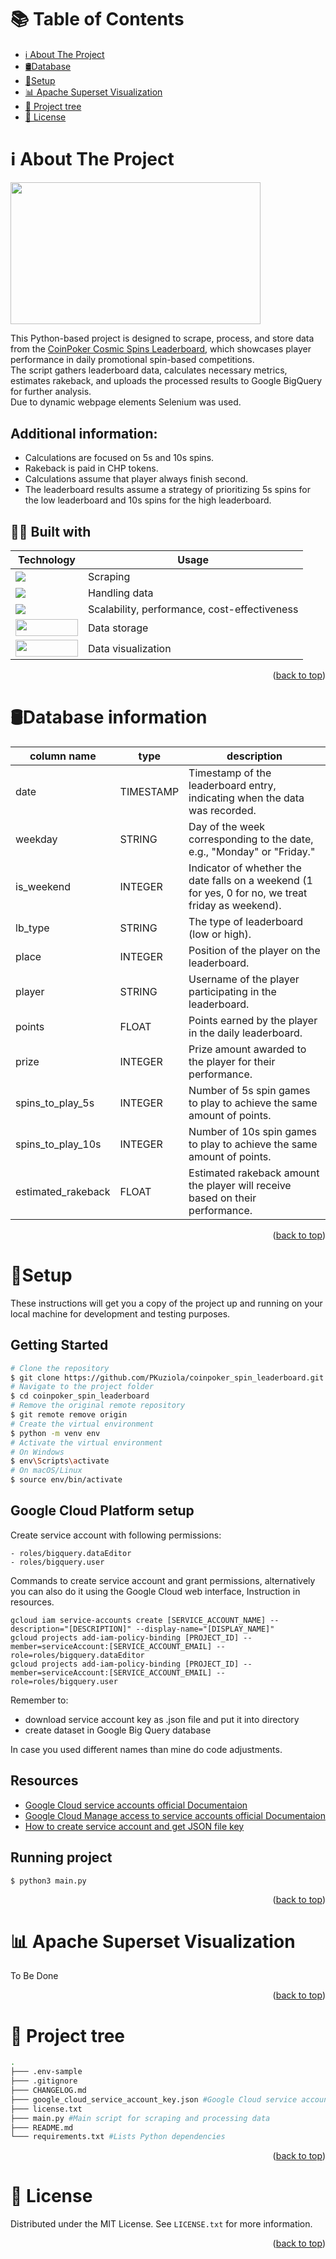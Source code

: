 <a name="readme-top"></a>
# 📚 Table of Contents
- [ℹ About The Project](#about) 
- [🛢Database](#db)
- [🔑Setup](#setup)
- [📊 Apache Superset Visualization](#viz)
- [🌲 Project tree](#tree)
- [📄 License](#license)



<a name="about"></a>
<!-- ABOUT THE PROJECT -->
# ℹ️ About The Project


<img src="https://www.techopedia.com/wp-content/uploads/2024/04/feat-img-coinpoker.svg" width="400" height="227.5" />

This Python-based project is designed to scrape, process, and store data from the [CoinPoker Cosmic Spins Leaderboard](https://coinpoker.com/promotions/daily-cosmic-spins-leaderboard/#termsContent), which showcases player performance in daily promotional spin-based competitions. <br>The script gathers leaderboard data, calculates necessary metrics, estimates rakeback, and uploads the processed results to Google BigQuery for further analysis.<br>
Due to dynamic webpage elements Selenium was used.

## Additional information:
- Calculations are focused on 5s and 10s spins.
- Rakeback is paid in CHP tokens.
- Calculations assume that player always finish second.
- The leaderboard results assume a strategy of prioritizing 5s spins for the low leaderboard and 10s spins for the high leaderboard.

## 👨‍💻 Built with

| Technology                                                                                                  | Usage                             |
|-------------------------------------------------------------------------------------------------------------|-----------------------------------|
| <img src="https://img.shields.io/badge/Python-FFD43B?style=for-the-badge&logo=python&logoColor=blue"/>       | Scraping                         |
| <img src="https://img.shields.io/badge/Pandas-2C2D72?style=for-the-badge&logo=pandas&logoColor=white" />    | Handling data                    |
| <img src="https://img.shields.io/badge/Google_Cloud-4285F4?style=for-the-badge&logo=google-cloud&logoColor=white" /> | Scalability, performance, cost-effectiveness |
| <img src="https://cdn-glbkn.nitrocdn.com/nueVERAekgEhYIWQHKPLZSnFYDdYisoI/assets/images/optimized/rev-2e6d147/syncari.com/wp-content/uploads/2021/03/Google-Big-Query.png" width="100" height="27,5"/> | Data storage                     |
| <img src="https://www.itop.es/images/Tecnologias/superset-logo-itop.png" width="100" height="27,5"/>        | Data visualization               |

<p align="right">(<a href="#readme-top">back to top</a>)</p>

<a name="db"></a>
# 🛢Database information

|  column name |  type |  description | 
|---|---|---|
| date  |  TIMESTAMP |  Timestamp of the leaderboard entry, indicating when the data was recorded. |
|  weekday | STRING  | Day of the week corresponding to the date, e.g., "Monday" or "Friday."  |
|  is_weekend | INTEGER  | 	Indicator of whether the date falls on a weekend (1 for yes, 0 for no, we treat friday as weekend).  |
|  lb_type | STRING  | The type of leaderboard (low or high).  |
|  place | INTEGER  | Position of the player on the leaderboard.  |
|  player | STRING  | Username of the player participating in the leaderboard.  |
|  points | FLOAT  |  	Points earned by the player in the daily leaderboard. |
|  prize |  INTEGER |  Prize amount awarded to the player for their performance. |
|  spins_to_play_5s | INTEGER  | Number of 5s spin games to play to achieve the same amount of points.  |
|  spins_to_play_10s | INTEGER | Number of 10s spin games to play to achieve the same amount of points.   |
|  estimated_rakeback | FLOAT  |  Estimated rakeback amount the player will receive based on their performance. |

<p align="right">(<a href="#readme-top">back to top</a>)</p>

<a name="setup"></a>
# 🔑Setup 

These instructions will get you a copy of the project up and running on your local machine for development and testing purposes.

## Getting Started
```bash
# Clone the repository
$ git clone https://github.com/PKuziola/coinpoker_spin_leaderboard.git
# Navigate to the project folder
$ cd coinpoker_spin_leaderboard
# Remove the original remote repository
$ git remote remove origin
# Create the virtual environment
$ python -m venv env
# Activate the virtual environment
# On Windows
$ env\Scripts\activate
# On macOS/Linux
$ source env/bin/activate
```
## Google Cloud Platform setup

Create service account with following permissions:
```
- roles/bigquery.dataEditor
- roles/bigquery.user
```
Commands to create service account and grant permissions, alternatively you can also do it using the Google Cloud web interface, Instruction in resources.
```
gcloud iam service-accounts create [SERVICE_ACCOUNT_NAME] --description="[DESCRIPTION]" --display-name="[DISPLAY_NAME]"
gcloud projects add-iam-policy-binding [PROJECT_ID] --member=serviceAccount:[SERVICE_ACCOUNT_EMAIL] --role=roles/bigquery.dataEditor
gcloud projects add-iam-policy-binding [PROJECT_ID] --member=serviceAccount:[SERVICE_ACCOUNT_EMAIL] --role=roles/bigquery.user
```

Remember to:
- download service account key as .json file and put it into directory
- create dataset in Google Big Query database

In case you used different names than mine do code adjustments.

## Resources
- [Google Cloud service accounts official Documentaion](https://cloud.google.com/iam/docs/service-accounts-create#gcloud)
- [Google Cloud Manage access to service accounts official Documentaion](https://cloud.google.com/iam/docs/manage-access-service-accounts#iam-view-access-sa-gcloud)
- [How to create service account and get JSON file key](https://docs.edna.io/kb/get-service-json#account)

## Running project
```
$ python3 main.py
```

<p align="right">(<a href="#readme-top">back to top</a>)</p>

<a name="viz"></a>
# 📊 Apache Superset Visualization

To Be Done

<p align="right">(<a href="#readme-top">back to top</a>)</p>

<a name="tree"></a>
# 🌲 Project tree
```bash
.
├─── .env-sample
├─── .gitignore
├─── CHANGELOG.md
├─── google_cloud_service_account_key.json #Google Cloud service account .json key
├─── license.txt
├─── main.py #Main script for scraping and processing data
├─── README.md
└─── requirements.txt #Lists Python dependencies
```
<p align="right">(<a href="#readme-top">back to top</a>)</p>

<a name="license"></a>
# 📄 License

Distributed under the MIT License. See `LICENSE.txt` for more information.

<p align="right">(<a href="#readme-top">back to top</a>)</p>


